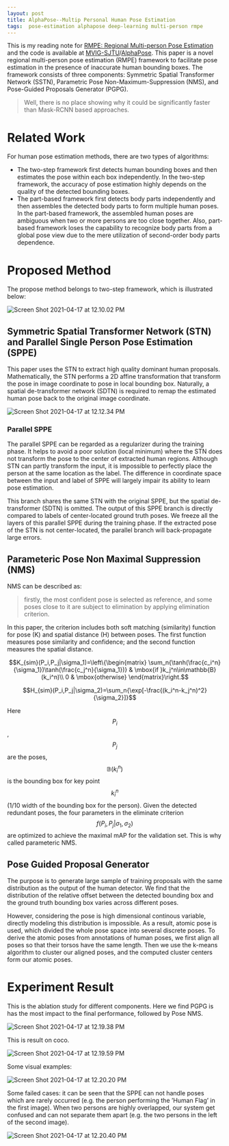 ```yaml
---
layout: post
title: AlphaPose--Multip Personal Human Pose Estimation
tags:  pose-estimation alphapose deep-learning multi-person rmpe
---
```

This is my reading note for [RMPE: Regional Multi-person Pose Estimation](https://arxiv.org/abs/1612.00137) and the code is available at [MVIG-SJTU](https://github.com/MVIG-SJTU)/[AlphaPose](https://github.com/MVIG-SJTU/AlphaPose). This paper is a novel regional multi-person pose estimation (RMPE) framework to facilitate pose estimation in the presence of inaccurate human bounding boxes. The framework consists of three components: Symmetric Spatial Transformer Network (SSTN), Parametric Pose Non-Maximum-Suppression (NMS), and Pose-Guided Proposals Generator (PGPG).

> Well, there is no place showing why it could be significantly faster than Mask-RCNN based approaches.

# Related Work

For human pose estimation methods, there are two types of algorithms:

- The two-step framework first detects human bounding boxes and then estimates the pose within each box independently. In the two-step framework, the accuracy of pose estimation highly depends on the quality of the detected bounding boxes.
- The part-based framework first detects body parts independently and then assembles the detected body parts to form multiple human poses. In the part-based framework, the assembled human poses are ambiguous when two or more persons are too close together. Also, part-based framework loses the capability to recognize body parts from a global pose view due to the mere utilization of second-order body parts dependence.

# Proposed Method

The propose method belongs to two-step framework, which is illustrated below:

![Screen Shot 2021-04-17 at 12.10.02 PM](https://raw.githubusercontent.com/zhangtemplar/zhangtemplar.github.io/master/uPic/2021_04_17_12_10_06_Screen%20Shot%202021-04-17%20at%2012.10.02%20PM.png)

## Symmetric Spatial Transformer Network (STN) and Parallel Single Person Pose Estimation (SPPE)

This paper uses the STN to extract high quality dominant human proposals. Mathematically, the STN performs a 2D affine transformation that transform the pose in image coordinate to pose in local bounding box. Naturally, a spatial de-transformer network (SDTN) is required to remap the estimated human pose back to the original image coordinate.

![Screen Shot 2021-04-17 at 12.12.34 PM](https://raw.githubusercontent.com/zhangtemplar/zhangtemplar.github.io/master/uPic/2021_04_17_12_12_38_Screen%20Shot%202021-04-17%20at%2012.12.34%20PM.png)

### Parallel SPPE

The parallel SPPE can be regarded as a regularizer during the training phase. It helps to avoid a poor solution (local minimum) where the STN does not transform the pose to the center of extracted human regions. Although STN can partly transform the input, it is impossible to perfectly place the person at the same location as the label. The difference in coordinate space between the input and label of SPPE will largely impair its ability to learn pose estimation.

This branch shares the same STN with the original SPPE, but the spatial de-transformer (SDTN) is omitted. The output of this SPPE branch is directly compared to labels of center-located ground truth poses. We freeze all the layers of this parallel SPPE during the training phase. If the extracted pose of the STN is not center-located, the parallel branch will back-propagate large errors.

## Parameteric Pose Non Maximal Suppression (NMS)

NMS can be described as:

> firstly, the most confident pose is selected as reference, and some poses close to it are subject to elimination by applying elimination criterion.

In this paper, the criterion includes both soft matching (similarity) function for pose (K) and spatial distance (H) between poses. The first function measures pose similarity and confidence; and the second function measures the spatial distance. 

$$K_{sim}(P_i,P_j|\sigma_1)=\left\{\begin{matrix}
\sum_n{\tanh(\frac{c_i^n}{\sigma_1})\tanh(\frac{c_j^n}{\sigma_1})} & \mbox{if }k_j^n\in\mathbb{B}(k_i^n)\\ 
0 & \mbox{otherwise}
\end{matrix}\right.$$

$$H_{sim}(P_i,P_j|\sigma_2)=\sum_n{\exp[-\frac{(k_i^n-k_j^n)^2}{\sigma_2}]}$$

Here $$P_i$$, $$P_j$$ are the poses, $$\mathbb{B}(k_i^n)$$ is the bounding box for key point $$k_i^n$$ (1/10 width of the bounding box for the person). Given the detected redundant poses, the four parameters in the eliminate criterion $$f(P_i,P_j\lvert\sigma_1,\sigma_2)$$ are optimized to achieve the maximal mAP for the validation set. This is why called parameteric NMS.

## Pose Guided Proposal Generator

The purpose is to generate large sample of training proposals with the same distribution as the output of the human detector. We find that the distribution of the relative offset between the detected bounding box and the ground truth bounding box varies across different poses.

However, considering the pose is high dimensional continous variable, directly modeling this distribution is impossible. As a result, atomic pose is used, which divided the whole pose space into several discrete poses. To derive the atomic poses from annotations of human poses, we first align all poses so that their torsos have the same length. Then we use the k-means algorithm to cluster our aligned poses, and the computed cluster centers form our atomic poses.

# Experiment Result

This is the ablation study for different components. Here we find PGPG is has the most impact to the final performance, followed by Pose NMS.

![Screen Shot 2021-04-17 at 12.19.38 PM](https://raw.githubusercontent.com/zhangtemplar/zhangtemplar.github.io/master/uPic/2021_04_17_12_19_40_Screen%20Shot%202021-04-17%20at%2012.19.38%20PM.png)

This is result on coco.

![Screen Shot 2021-04-17 at 12.19.59 PM](https://raw.githubusercontent.com/zhangtemplar/zhangtemplar.github.io/master/uPic/2021_04_17_12_20_02_Screen%20Shot%202021-04-17%20at%2012.19.59%20PM.png)

Some visual examples:

![Screen Shot 2021-04-17 at 12.20.20 PM](https://raw.githubusercontent.com/zhangtemplar/zhangtemplar.github.io/master/uPic/2021_04_17_12_20_22_Screen%20Shot%202021-04-17%20at%2012.20.20%20PM.png)

Some failed cases: it can be seen that the SPPE can not handle poses which are rarely occurred (e.g. the person performing the ’Human Flag’ in the first image). When two persons are highly overlapped, our system get confused and can not separate them apart (e.g. the two persons in the left of the second image).

![Screen Shot 2021-04-17 at 12.20.40 PM](https://raw.githubusercontent.com/zhangtemplar/zhangtemplar.github.io/master/uPic/2021_04_17_12_20_42_Screen%20Shot%202021-04-17%20at%2012.20.40%20PM.png)
